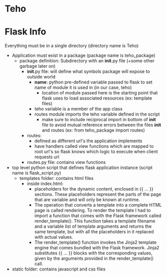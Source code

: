 # Teho

# Flask Info
Everything must be in a single directory (directory name is Teho)
  - Application must exist in a package (package name is teho_package)
    - package definition: Subdirectory with an __init__.py file (+some other garbage later on)
      - __init__.py file: will define what symbols package will expose to outside world
        - __name__: python pre-defined variable passed to flask to set name of module it is used in (in our case, teho)
          - location of module passed here is the starting point that flask uses to load associated resources (ex: template files)
        - teho variable is a member of the app class
        - routes module imports the teho variable defined in the script
          - make sure to include reciprocal import in bottom of __init__ file to avoid mutual reference errors between the files __init__ and routes (ex: from teho_package import routes)
      - routes:
        - defined as different url's the application implements
        - have handlers called view functions which are mapped to root url's so flask knows which logic to execute when client requests url
      - routes.py file: contains view functions
  - top level python script that defines flask application instance (script name is flask_script.py)
    - templates folder: contains html files
      - inside index.html:
        - placeholders for the dynamic content, enclosed in {{ ... }} sections. These placeholders represent the parts of the page that are variable and will only be known at runtime.
        - The operation that converts a template into a complete HTML page is called rendering. To render the template I had to import a function that comes with the Flask framework called render_template(). This function takes a template filename and a variable list of template arguments and returns the same template, but with all the placeholders in it replaced with actual values.
        - The render_template() function invokes the Jinja2 template engine that comes bundled with the Flask framework. Jinja2 substitutes {{ ... }} blocks with the corresponding values, given by the arguments provided in the render_template() call.
  - static folder: contains javascript and css files
